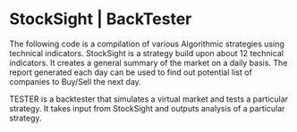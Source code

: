 # StockSight | BackTester
The following code is a compilation of various Algorithmic strategies using technical indicators.
StockSight is a strategy build upon about 12 technical indicators. It creates a general summary of the market on a daily basis. 
The report generated each day can be used to find out potential list of companies to Buy/Sell the next day.

TESTER is a backtester that simulates a virtual market and tests a particular strategy. It takes input from StockSight and outputs analysis of a particular strategy. 


